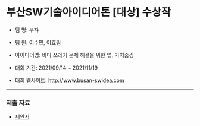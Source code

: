# 부산SW기술아이디어톤 [대상] 수상작


* 팀 명: 부쟈
* 팀 원: 이수민, 이효림
* 아이디어명: 바다 쓰레기 문제 해결을 위한 앱, 가치줍깅
* 대회 기간: 2021/09/14 ~ 2021/11/19

* 대회 웹사이트: http://www.busan-swidea.com
---

### 제출 자료

* [제안서](https://drive.google.com/file/d/1ZQifKj-1xrvmAsOI_1kJkGvga76oWfct/view?usp=sharing)
